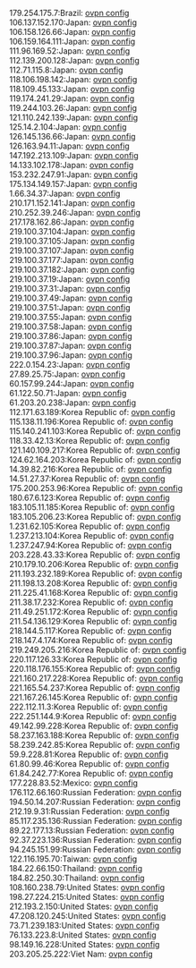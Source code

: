 179.254.175.7:Brazil: [ovpn config](vpn/179_254_175_7.ovpn)  
106.137.152.170:Japan: [ovpn config](vpn/106_137_152_170.ovpn)  
106.158.126.66:Japan: [ovpn config](vpn/106_158_126_66.ovpn)  
106.159.164.111:Japan: [ovpn config](vpn/106_159_164_111.ovpn)  
111.96.169.52:Japan: [ovpn config](vpn/111_96_169_52.ovpn)  
112.139.200.128:Japan: [ovpn config](vpn/112_139_200_128.ovpn)  
112.71.115.8:Japan: [ovpn config](vpn/112_71_115_8.ovpn)  
118.106.198.142:Japan: [ovpn config](vpn/118_106_198_142.ovpn)  
118.109.45.133:Japan: [ovpn config](vpn/118_109_45_133.ovpn)  
119.174.241.29:Japan: [ovpn config](vpn/119_174_241_29.ovpn)  
119.244.103.26:Japan: [ovpn config](vpn/119_244_103_26.ovpn)  
121.110.242.139:Japan: [ovpn config](vpn/121_110_242_139.ovpn)  
125.14.2.104:Japan: [ovpn config](vpn/125_14_2_104.ovpn)  
126.145.136.66:Japan: [ovpn config](vpn/126_145_136_66.ovpn)  
126.163.94.11:Japan: [ovpn config](vpn/126_163_94_11.ovpn)  
147.192.213.109:Japan: [ovpn config](vpn/147_192_213_109.ovpn)  
14.133.102.178:Japan: [ovpn config](vpn/14_133_102_178.ovpn)  
153.232.247.91:Japan: [ovpn config](vpn/153_232_247_91.ovpn)  
175.134.149.157:Japan: [ovpn config](vpn/175_134_149_157.ovpn)  
1.66.34.37:Japan: [ovpn config](vpn/1_66_34_37.ovpn)  
210.171.152.141:Japan: [ovpn config](vpn/210_171_152_141.ovpn)  
210.252.39.246:Japan: [ovpn config](vpn/210_252_39_246.ovpn)  
217.178.162.86:Japan: [ovpn config](vpn/217_178_162_86.ovpn)  
219.100.37.104:Japan: [ovpn config](vpn/219_100_37_104.ovpn)  
219.100.37.105:Japan: [ovpn config](vpn/219_100_37_105.ovpn)  
219.100.37.107:Japan: [ovpn config](vpn/219_100_37_107.ovpn)  
219.100.37.177:Japan: [ovpn config](vpn/219_100_37_177.ovpn)  
219.100.37.182:Japan: [ovpn config](vpn/219_100_37_182.ovpn)  
219.100.37.19:Japan: [ovpn config](vpn/219_100_37_19.ovpn)  
219.100.37.31:Japan: [ovpn config](vpn/219_100_37_31.ovpn)  
219.100.37.49:Japan: [ovpn config](vpn/219_100_37_49.ovpn)  
219.100.37.51:Japan: [ovpn config](vpn/219_100_37_51.ovpn)  
219.100.37.55:Japan: [ovpn config](vpn/219_100_37_55.ovpn)  
219.100.37.58:Japan: [ovpn config](vpn/219_100_37_58.ovpn)  
219.100.37.86:Japan: [ovpn config](vpn/219_100_37_86.ovpn)  
219.100.37.87:Japan: [ovpn config](vpn/219_100_37_87.ovpn)  
219.100.37.96:Japan: [ovpn config](vpn/219_100_37_96.ovpn)  
222.0.154.23:Japan: [ovpn config](vpn/222_0_154_23.ovpn)  
27.89.25.75:Japan: [ovpn config](vpn/27_89_25_75.ovpn)  
60.157.99.244:Japan: [ovpn config](vpn/60_157_99_244.ovpn)  
61.122.50.71:Japan: [ovpn config](vpn/61_122_50_71.ovpn)  
61.203.20.238:Japan: [ovpn config](vpn/61_203_20_238.ovpn)  
112.171.63.189:Korea Republic of: [ovpn config](vpn/112_171_63_189.ovpn)  
115.138.11.196:Korea Republic of: [ovpn config](vpn/115_138_11_196.ovpn)  
115.140.241.103:Korea Republic of: [ovpn config](vpn/115_140_241_103.ovpn)  
118.33.42.13:Korea Republic of: [ovpn config](vpn/118_33_42_13.ovpn)  
121.140.109.217:Korea Republic of: [ovpn config](vpn/121_140_109_217.ovpn)  
124.62.164.203:Korea Republic of: [ovpn config](vpn/124_62_164_203.ovpn)  
14.39.82.216:Korea Republic of: [ovpn config](vpn/14_39_82_216.ovpn)  
14.51.27.37:Korea Republic of: [ovpn config](vpn/14_51_27_37.ovpn)  
175.200.253.96:Korea Republic of: [ovpn config](vpn/175_200_253_96.ovpn)  
180.67.6.123:Korea Republic of: [ovpn config](vpn/180_67_6_123.ovpn)  
183.105.11.185:Korea Republic of: [ovpn config](vpn/183_105_11_185.ovpn)  
183.105.206.23:Korea Republic of: [ovpn config](vpn/183_105_206_23.ovpn)  
1.231.62.105:Korea Republic of: [ovpn config](vpn/1_231_62_105.ovpn)  
1.237.213.104:Korea Republic of: [ovpn config](vpn/1_237_213_104.ovpn)  
1.237.247.94:Korea Republic of: [ovpn config](vpn/1_237_247_94.ovpn)  
203.228.43.33:Korea Republic of: [ovpn config](vpn/203_228_43_33.ovpn)  
210.179.10.206:Korea Republic of: [ovpn config](vpn/210_179_10_206.ovpn)  
211.193.232.189:Korea Republic of: [ovpn config](vpn/211_193_232_189.ovpn)  
211.198.13.208:Korea Republic of: [ovpn config](vpn/211_198_13_208.ovpn)  
211.225.41.168:Korea Republic of: [ovpn config](vpn/211_225_41_168.ovpn)  
211.38.17.232:Korea Republic of: [ovpn config](vpn/211_38_17_232.ovpn)  
211.49.251.172:Korea Republic of: [ovpn config](vpn/211_49_251_172.ovpn)  
211.54.136.129:Korea Republic of: [ovpn config](vpn/211_54_136_129.ovpn)  
218.144.5.117:Korea Republic of: [ovpn config](vpn/218_144_5_117.ovpn)  
218.147.4.174:Korea Republic of: [ovpn config](vpn/218_147_4_174.ovpn)  
219.249.205.216:Korea Republic of: [ovpn config](vpn/219_249_205_216.ovpn)  
220.117.126.33:Korea Republic of: [ovpn config](vpn/220_117_126_33.ovpn)  
220.118.176.155:Korea Republic of: [ovpn config](vpn/220_118_176_155.ovpn)  
221.160.217.228:Korea Republic of: [ovpn config](vpn/221_160_217_228.ovpn)  
221.165.54.237:Korea Republic of: [ovpn config](vpn/221_165_54_237.ovpn)  
221.167.26.145:Korea Republic of: [ovpn config](vpn/221_167_26_145.ovpn)  
222.112.11.3:Korea Republic of: [ovpn config](vpn/222_112_11_3.ovpn)  
222.251.144.9:Korea Republic of: [ovpn config](vpn/222_251_144_9.ovpn)  
49.142.99.228:Korea Republic of: [ovpn config](vpn/49_142_99_228.ovpn)  
58.237.163.188:Korea Republic of: [ovpn config](vpn/58_237_163_188.ovpn)  
58.239.242.85:Korea Republic of: [ovpn config](vpn/58_239_242_85.ovpn)  
59.9.228.81:Korea Republic of: [ovpn config](vpn/59_9_228_81.ovpn)  
61.80.99.46:Korea Republic of: [ovpn config](vpn/61_80_99_46.ovpn)  
61.84.242.77:Korea Republic of: [ovpn config](vpn/61_84_242_77.ovpn)  
177.228.83.52:Mexico: [ovpn config](vpn/177_228_83_52.ovpn)  
176.112.66.160:Russian Federation: [ovpn config](vpn/176_112_66_160.ovpn)  
194.50.14.207:Russian Federation: [ovpn config](vpn/194_50_14_207.ovpn)  
212.19.9.31:Russian Federation: [ovpn config](vpn/212_19_9_31.ovpn)  
85.117.235.136:Russian Federation: [ovpn config](vpn/85_117_235_136.ovpn)  
89.22.177.13:Russian Federation: [ovpn config](vpn/89_22_177_13.ovpn)  
92.37.223.136:Russian Federation: [ovpn config](vpn/92_37_223_136.ovpn)  
94.245.151.99:Russian Federation: [ovpn config](vpn/94_245_151_99.ovpn)  
122.116.195.70:Taiwan: [ovpn config](vpn/122_116_195_70.ovpn)  
184.22.66.150:Thailand: [ovpn config](vpn/184_22_66_150.ovpn)  
184.82.250.30:Thailand: [ovpn config](vpn/184_82_250_30.ovpn)  
108.160.238.79:United States: [ovpn config](vpn/108_160_238_79.ovpn)  
198.27.224.215:United States: [ovpn config](vpn/198_27_224_215.ovpn)  
212.193.2.150:United States: [ovpn config](vpn/212_193_2_150.ovpn)  
47.208.120.245:United States: [ovpn config](vpn/47_208_120_245.ovpn)  
73.71.239.183:United States: [ovpn config](vpn/73_71_239_183.ovpn)  
76.133.223.8:United States: [ovpn config](vpn/76_133_223_8.ovpn)  
98.149.16.228:United States: [ovpn config](vpn/98_149_16_228.ovpn)  
203.205.25.222:Viet Nam: [ovpn config](vpn/203_205_25_222.ovpn)  
